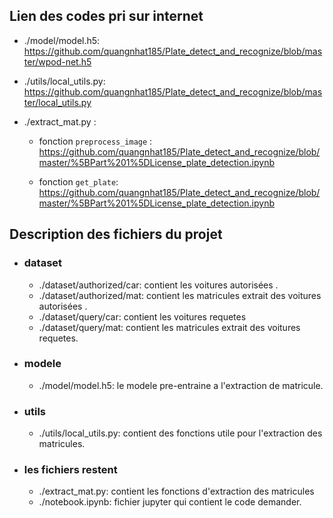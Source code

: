 ## Lien des codes pri sur internet

- ./model/model.h5: https://github.com/quangnhat185/Plate_detect_and_recognize/blob/master/wpod-net.h5
  
- ./utils/local_utils.py: https://github.com/quangnhat185/Plate_detect_and_recognize/blob/master/local_utils.py


- ./extract_mat.py : 
  - fonction `preprocess_image` : https://github.com/quangnhat185/Plate_detect_and_recognize/blob/master/%5BPart%201%5DLicense_plate_detection.ipynb

  - fonction `get_plate`: https://github.com/quangnhat185/Plate_detect_and_recognize/blob/master/%5BPart%201%5DLicense_plate_detection.ipynb

## Description des fichiers du projet

- ### dataset
  
  - ./dataset/authorized/car: contient les voitures autorisées .
  - ./dataset/authorized/mat: contient les matricules extrait des voitures autorisées .
  - ./dataset/query/car: contient les voitures requetes
  - ./dataset/query/mat: contient les matricules extrait des voitures requetes.

- ### modele
  
  - ./model/model.h5: le modele pre-entraine a l'extraction de matricule.

- ### utils
  
  - ./utils/local_utils.py: contient des fonctions utile pour l'extraction des matricules.
  
- ### les fichiers restent
  
  - ./extract_mat.py: contient les fonctions d'extraction des matricules
  - ./notebook.ipynb: fichier jupyter qui contient le code demander.
